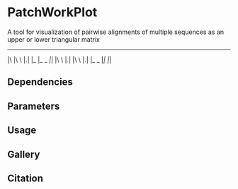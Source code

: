 # PatchWorkPlot
A tool for visualization of pairwise alignments of multiple sequences as an upper or lower triangular matrix
 _ _ _ _ _ _ 
|\  |\ \  |.|
|_ \|_ _ _|_|
    |\ \  |.|
    |\ \  |.|
    |_ _ \|_|
          |_|

## Dependencies
## Parameters
## Usage
## Gallery
## Citation
